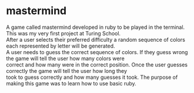 # mastermind
A game called mastermind developed in ruby to be played in the terminal. This was my very first project at Turing School.  
After a user selects their preferred difficulty a random sequence of colors each represented by letter will be generated.  
A user needs to guess the correct sequence of colors. If they guess wrong the game will tell the user how many colors were  
correct and how many were in the correct position. Once the user guesses correctly the game will tell the user how long they  
took to guess correctly and how many guesses it took. The purpose of making this game was to learn how to use basic ruby.  
